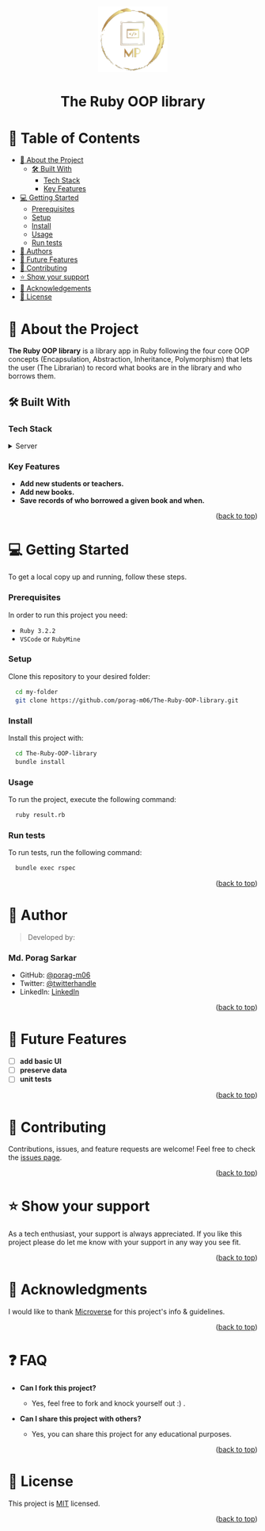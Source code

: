 <a name="readme-top"></a>
<div align="center">
    <img src="./porag-logo.png" alt="logo" width="140"  height="auto" /><br/>
</div>
<div align="center">
    <h1><b>The Ruby OOP library</b></h1>
</div>

<!-- TABLE OF CONTENTS -->
# 📗 Table of Contents

- [📖 About the Project](#about-project)
   - [🛠 Built With](#built-with)
      - [Tech Stack](#tech-stack)
      - [Key Features](#key-features)
- [💻 Getting Started](#getting-started)
   - [Prerequisites](#prerequisites)
   - [Setup](#setup)
   - [Install](#install)
   - [Usage](#usage)
   - [Run tests](#run-tests)
- [👥 Authors](#authors)
- [🔭 Future Features](#future-features)
- [🤝 Contributing](#contributing)
- [⭐️ Show your support](#support)
- [🙏 Acknowledgements](#acknowledgements)
- [📝 License](#license)

<!-- PROJECT DESCRIPTION -->
# 📖 About the Project <a name="about-project"></a>
**The Ruby OOP library** is a library app in Ruby following the four core OOP concepts (Encapsulation, Abstraction, Inheritance, Polymorphism) that lets the user (The Librarian) to  record what books are in the library and who borrows them. 

## 🛠 Built With <a name="built-with"></a>

### Tech Stack <a name="tech-stack"></a>
<details>
  <summary>Server</summary>
  <ul>
    <li><a href="https://www.ruby-lang.org/en/">Ruby</a></li>
  </ul>
</details>

<!-- Features -->
### Key Features <a name="key-features"></a>
- **Add new students or teachers.**
- **Add new books.**
- **Save records of who borrowed a given book and when.**
<p align="right">(<a href="#readme-top">back to top</a>)</p>

<!-- GETTING STARTED -->
# 💻 Getting Started <a name="getting-started"></a>
To get a local copy up and running, follow these steps.

### Prerequisites
In order to run this project you need:
- `Ruby 3.2.2`
- `VSCode` or `RubyMine`

### Setup
Clone this repository to your desired folder:
```sh
  cd my-folder
  git clone https://github.com/porag-m06/The-Ruby-OOP-library.git
```

### Install
Install this project with:
```sh
  cd The-Ruby-OOP-library
  bundle install
```

### Usage
To run the project, execute the following command:
```sh
  ruby result.rb
```

### Run tests
To run tests, run the following command:
```sh
  bundle exec rspec
```
<p align="right">(<a href="#readme-top">back to top</a>)</p>

<!-- AUTHORS -->

# 👥 Author <a name="authors"></a>
> Developed by: 
### Md. Porag Sarkar
- GitHub: [@porag-m06](https://github.com/porag-m06)
- Twitter: [@twitterhandle](https://twitter.com/twitterhandle)
- LinkedIn: [LinkedIn](https://www.linkedin.com/in/muhammad-porag-nsu-cse/)

<p align="right">(<a href="#readme-top">back to top</a>)</p>


# 🔭 Future Features <a name="future-features"></a>
- [ ] **add basic UI**
- [ ] **preserve data**
- [ ] **unit tests**

<p align="right">(<a href="#readme-top">back to top</a>)</p>


# 🤝 Contributing <a name="contributing"></a>
Contributions, issues, and feature requests are welcome!
Feel free to check the [issues page](https://github.com/porag-m06/The-Ruby-OOP-library/issues).

<p align="right">(<a href="#readme-top">back to top</a>)</p>


# ⭐️ Show your support <a name="support"></a>
As a tech enthusiast, your support is always appreciated. If you like this project please do let me know with your support in any way you see fit.

<p align="right">(<a href="#readme-top">back to top</a>)</p>


# 🙏 Acknowledgments <a name="acknowledgements"></a>
I would like to thank  [Microverse](https://github.com/microverseinc) for this project's info & guidelines.

<p align="right">(<a href="#readme-top">back to top</a>)</p>


# ❓ FAQ <a name="faq"></a>
- **Can I fork this project?**
  - Yes, feel free to fork and knock yourself out :) . 

- **Can I share this project with others?**
  - Yes, you can share this project for any educational purposes. 

<p align="right">(<a href="#readme-top">back to top</a>)</p>



# 📝 License <a name="license"></a>
This project is [MIT](./LICENSE) licensed.

<p align="right">(<a href="#readme-top">back to top</a>)</p>

